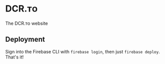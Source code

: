 # DCR.ᴛᴏ
The DCR.ᴛᴏ website

## Deployment
Sign into the Firebase CLI with `firebase login`, then just `firebase deploy`.  That's it!
